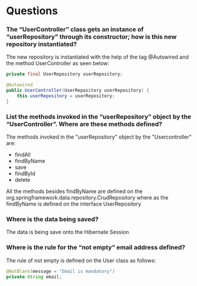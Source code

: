 # Questions

### The “UserController” class gets an instance of “userRepository” through its constructor; how is this new repository instantiated?

The new repository is instantiated with the help of the tag @Autowired and the method UserController as seen below:

```java
private final UserRepository userRepository;

@Autowired
public UserController(UserRepository userRepository) {
    this.userRepository = userRepository;
}
```

### List the methods invoked in the “userRepository” object by the “UserController”. Where are these methods defined?

The methods invoked in the "userRepository" object by the "Usercontroller" are:

- findAll
- findByName
- save
- findById
- delete

All the methods besides findByName are defined on the org.springframework.data.repository.CrudRepository where as the findByName is defined on the interface UserRepository

### Where is the data being saved?

The data is being save onto the Hibernate Session

### Where is the rule for the “not empty” email address defined?

The rule of not empty is defined on the User class as follows:

```java
@NotBlank(message = "Email is mandatory")
private String email;
```